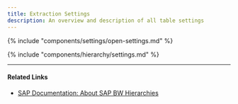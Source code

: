 ```yaml
---
title: Extraction Settings
description: An overview and description of all table settings
---
```


{% include "components/settings/open-settings.md"  %}

{% include "components/hierarchy/settings.md"  %}

*****
#### Related Links
- [SAP Documentation: About SAP BW Hierarchies](https://help.sap.com/saphelp_scm41/helpdata/en/90/fd36709c6411d5b4000050dadfb23f/content.htm?no_cache=true)
